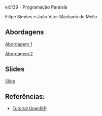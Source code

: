 elc139 - Programação Paralela

Filipe Simões e João Vitor Machado de Mello

## Abordagens

[Abordagem 1](firesim1.cpp)

[Abordagem 2](firesim2.cpp)

## Slides

[Slide](slides.pdf)

## Referências:

- [Tutorial OpenMP](https://computing.llnl.gov/tutorials/openMP/) 

